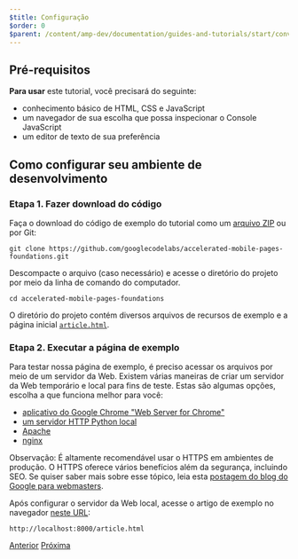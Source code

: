 ```yaml
---
$title: Configuração
$order: 0
$parent: /content/amp-dev/documentation/guides-and-tutorials/start/converting/converting.md
---
```


## Pré-requisitos

**Para usar** este tutorial, você precisará do seguinte:

- conhecimento básico de HTML, CSS e JavaScript
- um navegador de sua escolha que possa inspecionar o Console JavaScript
- um editor de texto de sua preferência

## Como configurar seu ambiente de desenvolvimento

### Etapa 1. Fazer download do código

Faça o download do código de exemplo do tutorial como um [arquivo ZIP](https://github.com/googlecodelabs/accelerated-mobile-pages-foundations/archive/master.zip) ou por Git:

```shell
git clone https://github.com/googlecodelabs/accelerated-mobile-pages-foundations.git
```

Descompacte o arquivo (caso necessário) e acesse o diretório do projeto por meio da linha de comando do computador.

```shell
cd accelerated-mobile-pages-foundations
```

O diretório do projeto contém diversos arquivos de recursos de exemplo e a página inicial [`article.html`](https://github.com/googlecodelabs/accelerated-mobile-pages-foundations/blob/master/article.html).

### Etapa 2. Executar a página de exemplo

Para testar nossa página de exemplo, é preciso acessar os arquivos por meio de um servidor da Web. Existem várias maneiras de criar um servidor da Web temporário e local para fins de teste.  Estas são algumas opções, escolha a que funciona melhor para você:

- [aplicativo do Google Chrome "Web Server for Chrome"](https://chrome.google.com/webstore/detail/web-server-for-chrome/ofhbbkphhbklhfoeikjpcbhemlocgigb)
- [um servidor HTTP Python local](https://developer.mozilla.org/en-US/docs/Learn/Common_questions/set_up_a_local_testing_server#Running_a_simple_local_HTTP_server)
- [Apache](https://httpd.apache.org/docs/2.4/getting-started.html)
- [nginx](http://nginx.org/)

Observação: É altamente recomendável usar o HTTPS em ambientes de produção. O HTTPS oferece vários benefícios além da segurança, incluindo SEO. Se quiser saber mais sobre esse tópico, leia esta [postagem do blog do Google para webmasters](https://webmasters.googleblog.com/2014/08/https-as-ranking-signal.html).

Após configurar o servidor da Web local, acesse o artigo de exemplo no navegador [neste URL](http://localhost:8000/article.html):

```text
http://localhost:8000/article.html
```

<div class="prev-next-buttons">
  <a class="button prev-button" href="{{g.doc('/content/amp-dev/documentation/guides-and-tutorials/start/converting/index.md', locale=doc.locale).url.path}}"><span class="arrow-prev">Anterior</span></a>
  <a class="button next-button" href="{{g.doc('/content/docs/fundamentals/converting/building-page.md', locale=doc.locale).url.path}}"><span class="arrow-next">Próxima</span></a>
</div>
